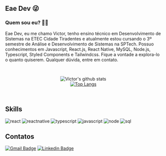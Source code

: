 ## Eae Dev 😜

### Quem sou eu? 👨‍🎓

Eae Dev, eu me chamo Victor, tenho ensino técnico em Desenvolvimento de Sistemas na ETEC Cidade Tiradentes e atualmente estou cursando o 3º semestre de Análise e Desenvolvimento de Sistemas na SPTech. Possuo conhecimentos em Javascript, React.js, React Native, MySQL, Node.js, Typescript, Styled Components e Tailwindcss. Fique a vontade a explora-lo o quanto quiserem. Qualquer dúvida, entre em contato.

<br/> 
<div align="center">

 ![Victor's github stats](https://github-readme-stats.vercel.app/api?username=vicg0&show_icons=true&theme=material-palenight)
 <br/>
 [![Top Langs](https://github-readme-stats.vercel.app/api/top-langs/?username=vicg0&langs_count=10&layout=compact&theme=material-palenight)](https://github.com/vicg0/github-readme-stats)
 
 <br/>
 </div>
 
 ## Skills
 ![react](https://img.shields.io/badge/React-20232A?style=for-the-badge&logo=react&logoColor=61DAFB)
 ![reactnative](https://img.shields.io/badge/React_Native-00006b?style=for-the-badge&logo=react&logoColor=61DAFB)
 ![typescript](https://img.shields.io/badge/Typescript-4834d4?style=for-the-badge&logo=typescript&logoColor=61DAFB)
 ![javascript](https://img.shields.io/badge/JavaScript-F7DF1E?style=for-the-badge&logo=javascript&logoColor=black)
 ![node](https://img.shields.io/badge/Node.js-43853D?style=for-the-badge&logo=node.js&logoColor=white)
 ![sql](	https://img.shields.io/badge/MySQL-00000F?style=for-the-badge&logo=mysql&logoColor=white)
 
 ## Contatos

[![Gmail Badge](https://img.shields.io/badge/-victor.msantos@sptech.school-c14438?style=flat-square&logo=Outlook&logoColor=white&link=mailto:victor.msantos@sptech.school)](mailto:victor.27cm.santos@gmail.com)
[![Linkedin Badge](https://img.shields.io/badge/-Victor_Hugo-blue?style=flat-square&logo=Linkedin&logoColor=white&link=https://www.linkedin.com/in/victor-hugo-carvalho-moreira-dos-santos-54b9ab1ba/)](https://www.linkedin.com/in/victor-hugo-carvalho-moreira-dos-santos-54b9ab1ba/)
